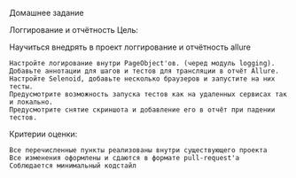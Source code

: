 Домашнее задание

Логгирование и отчётность
Цель:

Научиться внедрять в проект логгирование и отчётность allure

    Настройте логирование внутри PageObject'ов. (черед модуль logging).
    Добавьте аннотации для шагов и тестов для трансляции в отчёт Allure.
    Настройте Selenoid, добавьте несколько браузеров и запустите на них тесты.
    Предусмотрите возможность запуска тестов как на удаленных сервисах так и локально.
    Предусмотрите снятие скриншота и добавление его в отчёт при падении тестов.

Критерии оценки:

    Все перечисленные пункты реализованы внутри существующего проекта
    Все изменения оформлены и сдаются в формате pull-request'a
    Соблюдается минимальный кодстайл

